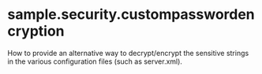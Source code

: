 # sample.security.custompasswordencryption
How to provide an alternative way to decrypt/encrypt the sensitive strings in the various configuration files (such as server.xml).
